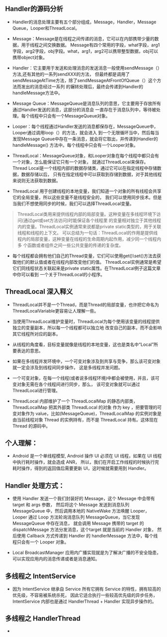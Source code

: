 ## Handler的源码分析

  * Handler的消息处理主要有五个部分组成，Message，Handler，Message Queue，Looper和ThreadLocal。

  * Message：Message是在线程之间传递的消息，它可以在内部携带少量的数据，用于线程之间交换数据。
  Message有四个常用的字段，what字段，arg1字段，arg2字段，obj字段。what，arg1，arg2可以携带整型数据，obj可以携带object对象。

  * Handler：它主要用于发送和处理消息的发送消息一般使用sendMessage（）方法,还有其他的一系列sendXXX的方法，
  但最终都是调用了sendMessageAtTime方法，除了sendMessageAtFrontOfQueue（）这个方法而发出的消息经过一系列
  的辗转处理后，最终会传递到Handler的handleMessage方法中。

  * Message Queue：MessageQueue是消息队列的意思，它主要用于存放所有通过Handler发送的消息，这部分的消息会
  一直存在于消息队列中，等待被处理。每个线程中只会有一个MessageQueue对象。

  * Looper：每个线程通过Handler发送的消息都保存在，MessageQueue中，Looper通过调用loop（）的方法，就会进入
  到一个无限循环当中，然后每当发现Message Queue中存在一条消息，就会将它取出，并传递到Handler的handleMessage()
  方法中。每个线程中只会有一个Looper对象。

  * ThreadLocal：MessageQueue对象，和Looper对象在每个线程中都只会有一个对象，怎么能保证它只有一个对象，
  就通过ThreadLocal来保存。Thread Local是一个线程内部的数据存储类，通过它可以在指定线程中存储数据，数据存储以后，
  只有在指定线程中可以获取到存储到数据，对于其他线程来说则无法获取到数据。
  
  * ThreadLocal 用于创建线程的本地变量，我们知道一个对象的所有线程会共享它的全局变量，所以这些变量不是线程安全的，
  我们可以使用同步技术。但是当我们不想使用同步的时候，我们可以选择ThreadLocal变量。

> ThreadLocal类用来提供线程内部的局部变量。这种变量在多线程环境下访问(通过get或set方法访问)时能保证各个线程里
的变量相对独立于其他线程内的变量。ThreadLocal实例通常来说都是private static类型的，用于关联线程和线程的上下文。
可以总结为一句话：ThreadLocal的作用是提供线程内的局部变量，这种变量在线程的生命周期内起作用，减少同一个线程内多
个函数或者组件之间一些公共变量的传递的复杂度。

  * 每个线程都会拥有他们自己的Thread变量，它们可以使用get()\set()方法去获取他们的默认值或者在线程内部改变他们的值。
  ThreadLocal实例通常是希望它们同线程状态关联起来是private static属性。在ThreadLocal例子这篇文章中你可以看到
  一个关于ThreadLocal的小程序。



ThreadLocal 深入释义
----------
  * ThreadLocal并不是一个Thread，而是Thread的局部变量，也许把它命名为ThreadLocalVariable更容易让人理解一些。
  * 当使用ThreadLocal维护变量时，ThreadLocal为每个使用该变量的线程提供独立的变量副本，所以每一个线程都可以独立地
改变自己的副本，而不会影响其它线程所对应的副本。
  * 从线程的角度看，目标变量就像是线程的本地变量，这也是类名中“Local”所要表达的意思。

  * 如果在多线程并发环境中，一个可变对象涉及到共享与竞争，那么该可变对象就一定会涉及到线程间同步操作，
  这是多线程并发问题。
  * 一个可变对象，在每一个线程(或者说多线程环境)中都会被使用，并且，该可变对象无需在各个线程间进行同步，那么，
  该可变对象就可以通过ThreadLocal进行管理。

  * ThreadLocal 内部维护了一个 ThreadLocalMap 的静态内部类，ThreadLocalMap 把其外部类 ThreadLocal 的对象
  作为 key ，把要管理的可变对象作为 value，比如(MessageQueue)，ThreadLocalMap 的实例对象是由当前线程对象
  Thread 的实例持有，而不是 ThreadLocal 持有。这体现在 Thread 的源码中。


## 个人理解：
  * Android 是一个单线程模型, Android 操作 UI 必须在 UI 线程，如果在 UI 线程中执行耗时操作，就会造成 ANR，
  所以，我们在开启工作线程的时候执行完耗时操作，得到的返回值后需要更新 UI，这时候就需要用到 Handler。
## Handler 处理方式：
  * 使用 Handler 发送一个我们封装好的 Message，这个 Message 中会带有 target 和 args 参数，
  然后将这个 Message 发送到消息队列 MessageQueue 中，然后调用本地的 NativeWake 方法唤醒 Looper，
  Looper 通过 Loop 方法轮询消息队列 MessageQueue，当它发现 MessageQueue 中存在消息，
  就会调用 Message 携带的 target 的 dispatchMessage 方法分发消息，这个target 就是当前的 Handler 对象，
  然后使用 Callback 方式传递到 Handler 的 handlerMessage 方法中，每个线程只会有一个 Looper 对象。

  * Local BroadcastManager 应用内广播实现就是为了解决广播的不安全隐患，可以实现应用内的消息传递或者是消息通知。

## 多线程之 IntentService
  * 因为 IntentService 继承自 Service 所有它拥有 Service 的特性，拥有较高的优先级，不容易被系统杀死，
  因此它适合执行一些较高优先级的异步任务，IntentService 内部也是通过 HandlerThread + Handler 实现异步操作的。
## 多线程之 HandlerThread
  *  










